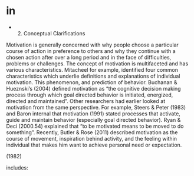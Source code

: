 # in

- 2. Conceptual Clarifications

Motivation is generally concerned with why people choose a particular course of action in preference to others and why they continue with a chosen action after over a long period and in the face of difficulties, problems or challenges. The concept of motivation is multifaceted and has various characteristics. Mitacheel for example, identified four common characteristics which underlie definitions and explanations of individual motivation. This phenomenon, and prediction of behavior. Buchanan & Hueznski’s (2004) defined motivation as “the cognitive decision making process through which goal directed behavior is initiated, energized, directed and maintained”. Other researchers had earlier looked at motivation from the same perspective. For example, Steers & Peter (1983) and Baron internal that motivation (1991) stated processes that activate, guide and maintain behavior (especially goal directed behavior). Ryan & Deci (2000.54) explained that “to be motivated means to be moved to do something”. Recently, Butler & Rose (2011) described motivation as the course of movement, inspiration behind activity, and the feeling within individual that makes him want to achieve personal need or expectation.

(1982)

includes:
